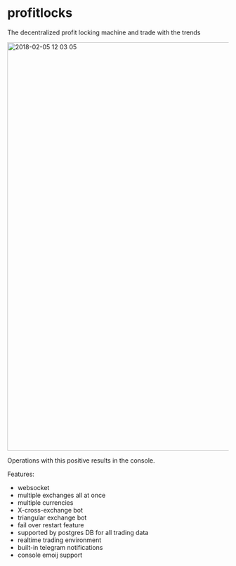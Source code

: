 # profitlocks
The decentralized profit locking machine and trade with the trends

<img width="929" alt="2018-02-05 12 03 05" src="https://user-images.githubusercontent.com/629338/35781821-7ce6c0ee-0a08-11e8-9814-87fb6ac37470.png">

Operations with this positive results in the console.

Features:
* websocket
* multiple exchanges all at once
* multiple currencies
* X-cross-exchange bot
* triangular exchange bot
* fail over restart feature
* supported by postgres DB for all trading data
* realtime trading environment
* built-in telegram notifications
* console emoij support
